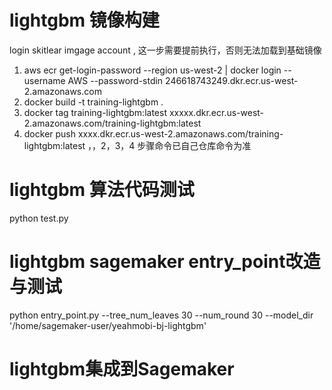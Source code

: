 # lightgbm 镜像构建
 login skitlear imgage account  , 这一步需要提前执行，否则无法加载到基础镜像
 1. aws ecr get-login-password --region us-west-2 | docker login --username AWS --password-stdin 246618743249.dkr.ecr.us-west-2.amazonaws.com
 2. docker build -t training-lightgbm .
 3. docker tag training-lightgbm:latest xxxxx.dkr.ecr.us-west-2.amazonaws.com/training-lightgbm:latest
 4. docker push xxxx.dkr.ecr.us-west-2.amazonaws.com/training-lightgbm:latest  ，，2，3，4 步骤命令已自己仓库命令为准

# lightgbm 算法代码测试
python test.py

# lightgbm sagemaker entry_point改造与测试
python entry_point.py --tree_num_leaves 30 --num_round 30 --model_dir '/home/sagemaker-user/yeahmobi-bj-lightgbm'

# lightgbm集成到Sagemaker
